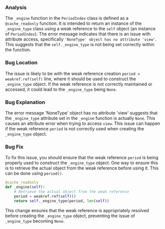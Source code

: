 ### Analysis
The `_engine` function in the `PeriodIndex` class is defined as a `@cache_readonly` function. It is intended to return an instance of the `_engine_type` class using a weak reference to the `self` object (an instance of `PeriodIndex`). The error message indicates that there is an issue with attribute access, specifically `'NoneType' object has no attribute 'view'`. This suggests that the `self._engine_type` is not being set correctly within the function.

### Bug Location
The issue is likely to be with the weak reference creation `period = weakref.ref(self)` line, where it should be used to construct the `_engine_type` object. If the weak reference is not correctly maintained or accessed, it could lead to the `_engine_type` being `None`.

### Bug Explanation
The error message 'NoneType' object has no attribute 'view' suggests that the `_engine_type` attribute set in the `_engine` function is actually `None`. This causes an attribute error when trying to access `view`. This issue can happen if the weak reference `period` is not correctly used when creating the `_engine_type` object.

### Bug Fix
To fix this issue, you should ensure that the weak reference `period` is being properly used to construct the `_engine_type` object. One way to ensure this is to retrieve the actual object from the weak reference before using it. This can be done using `period()`. 

```python
@cache_readonly
def _engine(self):
    # Retrieve the actual object from the weak reference
    period = weakref.ref(self)()
    return self._engine_type(period, len(self))
```

This change ensures that the weak reference is appropriately resolved before creating the `_engine_type` object, preventing the issue of `_engine_type` becoming `None`.
